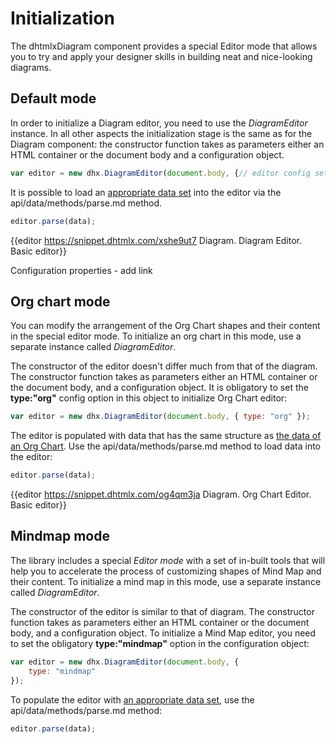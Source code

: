 Initialization
===============

The dhtmlxDiagram component provides a special Editor mode that allows you to try and apply your designer skills in building neat and nice-looking diagrams. 

Default mode
-----------

In order to initialize a Diagram editor, you need to use the *DiagramEditor* instance. In all other aspects the initialization stage is the same as for the Diagram component: the constructor function takes as parameters either an HTML container or the document body and a configuration object.

~~~js
var editor = new dhx.DiagramEditor(document.body, {// editor config settings});
~~~

It is possible to load an [appropriate data set](common_guides/loading_data.md#preparingdatatoload) into the editor via the api/data/methods/parse.md method.

~~~js
editor.parse(data);
~~~

{{editor	https://snippet.dhtmlx.com/xshe9ut7	Diagram. Diagram Editor. Basic editor}}


Configuration properties - add link


Org chart mode
----------

You can modify the arrangement of the Org Chart shapes and their content in the special editor mode. To initialize an org chart in this mode, use a separate instance called *DiagramEditor*.

The constructor of the editor doesn't differ much from that of the diagram. The constructor function takes as parameters either an HTML container or the document body, and a configuration object. 
It is obligatory to set the **type:"org"** config option in this object to initialize Org Chart editor:

~~~js
var editor = new dhx.DiagramEditor(document.body, { type: "org" });
~~~

The editor is populated with data that has the same structure as [the data of an Org Chart](common_guides/loading_data.md#preparingdatatoload). 
Use the api/data/methods/parse.md method to load data into the editor:

~~~js
editor.parse(data);
~~~

{{editor	https://snippet.dhtmlx.com/og4qm3ja	Diagram. Org Chart Editor. Basic editor}}

Mindmap mode
------------

The library includes a special *Editor mode* with a set of in-built tools that will help you to accelerate the process of customizing shapes of Mind Map and their content. To initialize a mind map in this mode, use a separate instance called *DiagramEditor*.

The constructor of the editor is similar to that of diagram. The constructor function takes as parameters either an HTML container or the document body, and a configuration object. To initialize a Mind Map editor, you need to set the obligatory **type:"mindmap"** option in the configuration object:

~~~js
var editor = new dhx.DiagramEditor(document.body, { 
	type: "mindmap" 
});
~~~

To populate the editor with [an appropriate data set](common_guides/loading_data.md#preparingdatatoload), use the api/data/methods/parse.md method:

~~~js
editor.parse(data);
~~~
